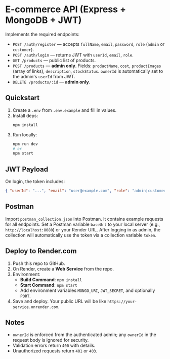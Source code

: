 # E-commerce API (Express + MongoDB + JWT)

Implements the required endpoints:
- `POST /auth/register` — accepts `fullName`, `email`, `password`, `role` (`admin` or `customer`).
- `POST /auth/login` — returns JWT with `userId`, `email`, `role`.
- `GET /products` — public list of products.
- `POST /products` — **admin only**. Fields: `productName`, `cost`, `productImages` (array of links), `description`, `stockStatus`. `ownerId` is automatically set to the admin's `userId` from JWT.
- `DELETE /products/:id` — **admin only**.

## Quickstart

1. Create a `.env` from `.env.example` and fill in values.
2. Install deps:
   ```bash
   npm install
   ```
3. Run locally:
   ```bash
   npm run dev
   # or
   npm start
   ```

## JWT Payload
On login, the token includes:
```json
{ "userId": "...", "email": "user@example.com", "role": "admin|customer" }
```

## Postman
Import `postman_collection.json` into Postman. It contains example requests for all endpoints.
Set a Postman variable `baseUrl` to your local server (e.g., `http://localhost:8080`) or your Render URL.
After logging in as admin, the collection will automatically use the token via a collection variable `token`.

## Deploy to Render.com
1. Push this repo to GitHub.
2. On Render, create a **Web Service** from the repo.
3. Environment:
   - **Build Command**: `npm install`
   - **Start Command**: `npm start`
   - Add environment variables `MONGO_URI`, `JWT_SECRET`, and optionally `PORT`.
4. Save and deploy. Your public URL will be like `https://your-service.onrender.com`.

## Notes
- `ownerId` is enforced from the authenticated admin; any `ownerId` in the request body is ignored for security.
- Validation errors return `400` with details.
- Unauthorized requests return `401` or `403`.
